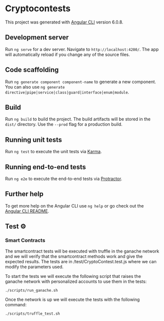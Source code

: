 # Cryptocontests

This project was generated with [Angular CLI](https://github.com/angular/angular-cli) version 6.0.8.

## Development server

Run `ng serve` for a dev server. Navigate to `http://localhost:4200/`. The app will automatically reload if you change any of the source files.

## Code scaffolding

Run `ng generate component component-name` to generate a new component. You can also use `ng generate directive|pipe|service|class|guard|interface|enum|module`.

## Build

Run `ng build` to build the project. The build artifacts will be stored in the `dist/` directory. Use the `--prod` flag for a production build.

## Running unit tests

Run `ng test` to execute the unit tests via [Karma](https://karma-runner.github.io).

## Running end-to-end tests

Run `ng e2e` to execute the end-to-end tests via [Protractor](http://www.protractortest.org/).

## Further help

To get more help on the Angular CLI use `ng help` or go check out the [Angular CLI README](https://github.com/angular/angular-cli/blob/master/README.md).

## Test ⚙️

### Smart Contracts

The smartcontract tests will be executed with truffle in the ganache network and we will verify that the smartcontract methods work and give the expected results. The tests are in /test/CryptoContest.test.js where we can modify the parameters used.

To start the tests we will execute the following script that raises the ganache network with personalized accounts to use them in the tests:

```
./scripts/run_ganache.sh
```
Once the network is up we will execute the tests with the following command:

```
./scripts/truffle_test.sh
```

